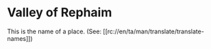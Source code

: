 # Valley of Rephaim

This is the name of a place. (See: [[rc://en/ta/man/translate/translate-names]])


